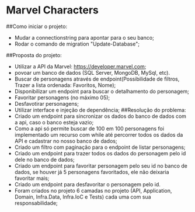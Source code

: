 # Marvel Characters

##Como iniciar o projeto:
- Mudar a connectionstring para apontar para o seu banco;
- Rodar o comando de migration "Update-Database";


##Proposta do projeto:
- Utilizar a API da Marvel: https://developer.marvel.com;
- povoar um banco de dados (SQL Server, MongoDB, MySql, etc).
- Buscar de personagens através de endpoint(Possibilidade de filtros, Trazer a lista ordenada: Favoritos, Nome);
- Disponibilizar um endpoint para buscar o detalhamento do personagem;
- Favoritar personagens (no máximo 05);
- Desfavotirar personagens;
- Utilizar interface e injeção de dependência;
##Resolução do problema:
- Criado um endpoint para sincronizar os dados do banco de dados com a api, caso o banco esteja vazio;
- Como a api só permite buscar de 100 em 100 personagens foi implementado um recurso com while até percorrer todos os dados da API e cadastrar no nosso banco de dados;
- Criado um filtro com paginação para o endpoint de listar personagens;
- Criado um endpoint para trazer todos os dados do personagem pelo id dele no banco de dados;
- Criado um endpoint para favoritar personagem pelo seu id no banco de dados, se houver já 5 personagens favoritados, ele não deixaria favoritar mais;
- Criado um endpoint para desfavoritar o personagem pelo id.
- Foram criados no projeto 6 camadas no projeto (API, Application, Domain, Infra.Data, Infra.IoC e Tests) cada uma com sua responsabilidade;
